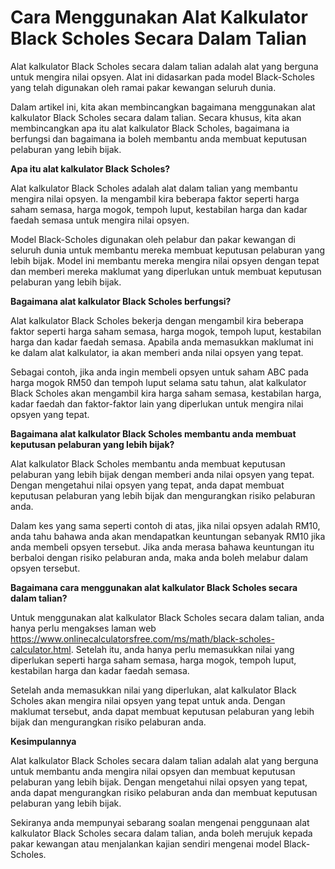 Cara Menggunakan Alat Kalkulator Black Scholes Secara Dalam Talian
==================================================================

Alat kalkulator Black Scholes secara dalam talian adalah alat yang berguna untuk mengira nilai opsyen. Alat ini didasarkan pada model Black-Scholes yang telah digunakan oleh ramai pakar kewangan seluruh dunia.

Dalam artikel ini, kita akan membincangkan bagaimana menggunakan alat kalkulator Black Scholes secara dalam talian. Secara khusus, kita akan membincangkan apa itu alat kalkulator Black Scholes, bagaimana ia berfungsi dan bagaimana ia boleh membantu anda membuat keputusan pelaburan yang lebih bijak.

**Apa itu alat kalkulator Black Scholes?**

Alat kalkulator Black Scholes adalah alat dalam talian yang membantu mengira nilai opsyen. Ia mengambil kira beberapa faktor seperti harga saham semasa, harga mogok, tempoh luput, kestabilan harga dan kadar faedah semasa untuk mengira nilai opsyen.

Model Black-Scholes digunakan oleh pelabur dan pakar kewangan di seluruh dunia untuk membantu mereka membuat keputusan pelaburan yang lebih bijak. Model ini membantu mereka mengira nilai opsyen dengan tepat dan memberi mereka maklumat yang diperlukan untuk membuat keputusan pelaburan yang lebih bijak.

**Bagaimana alat kalkulator Black Scholes berfungsi?**

Alat kalkulator Black Scholes bekerja dengan mengambil kira beberapa faktor seperti harga saham semasa, harga mogok, tempoh luput, kestabilan harga dan kadar faedah semasa. Apabila anda memasukkan maklumat ini ke dalam alat kalkulator, ia akan memberi anda nilai opsyen yang tepat.

Sebagai contoh, jika anda ingin membeli opsyen untuk saham ABC pada harga mogok RM50 dan tempoh luput selama satu tahun, alat kalkulator Black Scholes akan mengambil kira harga saham semasa, kestabilan harga, kadar faedah dan faktor-faktor lain yang diperlukan untuk mengira nilai opsyen yang tepat.

**Bagaimana alat kalkulator Black Scholes membantu anda membuat keputusan pelaburan yang lebih bijak?**

Alat kalkulator Black Scholes membantu anda membuat keputusan pelaburan yang lebih bijak dengan memberi anda nilai opsyen yang tepat. Dengan mengetahui nilai opsyen yang tepat, anda dapat membuat keputusan pelaburan yang lebih bijak dan mengurangkan risiko pelaburan anda.

Dalam kes yang sama seperti contoh di atas, jika nilai opsyen adalah RM10, anda tahu bahawa anda akan mendapatkan keuntungan sebanyak RM10 jika anda membeli opsyen tersebut. Jika anda merasa bahawa keuntungan itu berbaloi dengan risiko pelaburan anda, maka anda boleh melabur dalam opsyen tersebut.

**Bagaimana cara menggunakan alat kalkulator Black Scholes secara dalam talian?**

Untuk menggunakan alat kalkulator Black Scholes secara dalam talian, anda hanya perlu mengakses laman web <https://www.onlinecalculatorsfree.com/ms/math/black-scholes-calculator.html>. Setelah itu, anda hanya perlu memasukkan nilai yang diperlukan seperti harga saham semasa, harga mogok, tempoh luput, kestabilan harga dan kadar faedah semasa.

Setelah anda memasukkan nilai yang diperlukan, alat kalkulator Black Scholes akan mengira nilai opsyen yang tepat untuk anda. Dengan maklumat tersebut, anda dapat membuat keputusan pelaburan yang lebih bijak dan mengurangkan risiko pelaburan anda.

**Kesimpulannya**

Alat kalkulator Black Scholes secara dalam talian adalah alat yang berguna untuk membantu anda mengira nilai opsyen dan membuat keputusan pelaburan yang lebih bijak. Dengan mengetahui nilai opsyen yang tepat, anda dapat mengurangkan risiko pelaburan anda dan membuat keputusan pelaburan yang lebih bijak.

Sekiranya anda mempunyai sebarang soalan mengenai penggunaan alat kalkulator Black Scholes secara dalam talian, anda boleh merujuk kepada pakar kewangan atau menjalankan kajian sendiri mengenai model Black-Scholes.